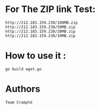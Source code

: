 # For The ZIP link Test: 

    http://212.183.159.230/100MB.zip
    http://212.183.159.230/50MB.zip
    http://212.183.159.230/20MB.zip
    http://212.183.159.230/10MB.zip

# How to use it :

    go build wget.go

# Authors
    Team Crampté